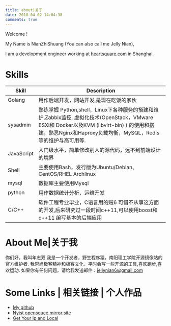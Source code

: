 ```yaml
---
title: about|关于
date: 2018-04-02 14:04:38
comments: true
---
```


Welcome !

My Name is NianZhiShuang (You can also call me Jelly Nian),

I am a development engineer working at [heartsquare.com](https://www.heartsquare.com) in Shanghai.

# Skills



Skill      |	Description 
-----------|------------------------------------------
Golang     |	用作后端开发，网站开发,是现在吃饭的家伙  
sysadmin   |	熟练掌握 Python,shell，Linux下各种服务的搭建和维护,Zabbix监控, 虚拟化技术(OpenStack，VMware ESXi和 Docker以及KVM (libvirt-bin) ) 的使用和搭建，熟悉Nginx和Haproxy负载均衡，MySQL，Redis 等的维护与高可用等. 
JavaScript |	入门级水平，简单修改别人的源代码，远不到前端设计的境界 
Shell      |	主要使用Bash，发行版为Ubuntu/Debian、CentOS/RHEL Archlinux 
mysql      | 	数据库主要使用Mysql 
python     | 用作数据统计分析，运维开发 
C/C++      |	软件工程专业毕业，C语言用的贼6 可惜不从事这方面的开发,后来研究过一段时间c++11,可以使用boost和c++11 编写基本的后端应用 

# About Me|关于我
你们好，我叫年志双
我是一个开发者，野生程序猿，南阳理工学院开源镜像站的官方维护者.
我崇尚极客精神和极客文化，平时会写一些开源的工具,喜欢跑步,喜欢运动.
如果你有任何问题，请给我发送邮件：jellynian6@gmail.com

# Some Links | 相关链接 | 个人作品


- [My github](https://github.com/jellynian)
- [Nyist opensouce mirror site](https://mirror.nyist.edu.cn)
- [Get Your Ip and Local](https://getip.io)

